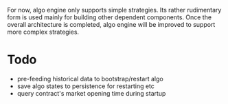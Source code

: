 For now, algo engine only supports simple strategies. Its rather rudimentary form is used mainly for building other 
dependent components. Once the overall architecture is completed, algo engine will be
improved to support more complex strategies.
# Todo
- pre-feeding historical data to bootstrap/restart algo
- save algo states to persistence for restarting etc
- query contract's market opening time during startup